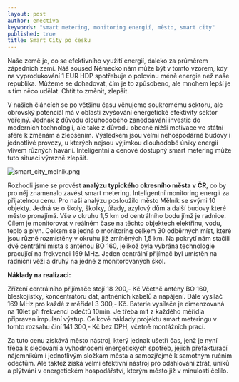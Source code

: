 ```yaml
---
layout: post
author: enectiva
keywords: "smart metering, monitoring energií, město, smart city"
published: true
title: Smart City po česku
---
```


Naše země je, co se efektivního využití energií, daleko za průměrem západních zemí. Náš soused Německo nám může být v tomto vzorem, kdy na vyprodukování 1 EUR HDP spotřebuje o polovinu méně energie než naše republika. Můžeme se dohadovat, čím je to způsobeno, ale mnohem lepší je s tím něco udělat. Chtít to změnit, zlepšit.

V našich článcích se po většinu času věnujeme soukromému sektoru, ale obrovský potenciál má v oblasti zvyšování energetické efektivity sektor veřejný. Jednak z důvodu dlouhodobého zanedbávání investic do moderních technologií, ale také z důvodu obecně nižší motivace ve státní sféře k změnám a zlepšením. Výsledkem jsou velmi nehospodárné budovy i jednotlivé provozy, u kterých nejsou výjimkou dlouhodobé úniky energií vlivem různých havárií. Inteligentní a cenově dostupný smart metering může tuto situaci výrazně zlepšit.

![smart_city_melnik.png]({{site.baseurl}}/img/smart_city_melnik.png)


Rozhodli jsme se provést **analýzu typického okresního města v ČR**, co by pro něj znamenalo zavést smart metering. Inteligentní monitoring energií za přijatelnou cenu. Pro naši analýzu posloužilo město Mělník se svými 10 objekty. Jedná se o školy, školky, úřady, azylový dům a další budovy které město pronajímá. Vše v okruhu 1,5 km od centrálního bodu jímž je radnice. Cílem je monitorovat v reálném čase na těchto objektech elektřinu, vodu, teplo a plyn. Celkem se jedná o monitoring celkem 30 odběrných míst, které jsou různě rozmístěny v okruhu již zmíněných 1,5 km. Na pokrytí nám stačili dvě centrální místa s anténou BO 160, jelikož byla vybrána technologie pracující na frekvenci 169 MHz. Jeden centrální přijímač byl umístěn na radniční věži a druhý na jedné z monitorovaných škol.

**Náklady na realizaci:**

Zřízení centrálního přijímače stojí 18 200,- Kč Včetně antény BO 160, bleskojistky, koncentrátoru dat, antnéních kabelů a napájení. Dále vysílač 169 MHz pro každé z měřidel 3 300,- Kč. Baterie vysílače je dimenzovaná na 10let při frekvenci odečtů 10min. Je třeba mít z každého měřidla připraven impulsní výstup. Celkové náklady projektu smart meteringu v tomto rozsahu činí 141 300,- Kč bez DPH, včetně montážních prací. 

Za tuto cenu získává město nástroj, který jednak ušetří čas, jenž je nyní třeba k sledování a vyhodnocení energetických spotřeb, jejich přefakturací nájemníkům i jednotlivým složkám města a samozjřejmě k samotným ručním odečtům. Ale taktéž získá velmi efektivní nástroj pro odahlování ztrát, úniků a plýtvání v energetickém hospodářství, kterým město již v minulosti čelilo.
